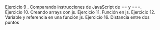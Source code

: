 Ejercicio 9 .  Comparando instrucciones de JavaScript de == y ===.
Ejercicio 10. Creando arrays con js.
Ejercicio 11. Función en js.
Ejercicio 12. Variable y referencia en una función js.
Ejercicio 16. Distancia entre dos puntos

